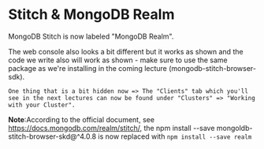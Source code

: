 # Stitch & MongoDB Realm
MongoDB Stitch is now labeled "MongoDB Realm".

The web console also looks a bit different but it works as shown and the code we write also will work as shown - make sure to use the same package as we're installing in the coming lecture (mongodb-stitch-browser-sdk).

`One thing that is a bit hidden now => The "Clients" tab which you'll see in the next lectures can now be found under "Clusters" => "Working with your Cluster".`

**Note**:According to the official document, see https://docs.mongodb.com/realm/stitch/, the npm install --save mongoldb-stitch-browser-skd@^4.0.8 is now replaced with `npm install --save realm`